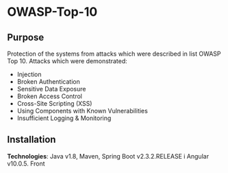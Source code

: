 # OWASP-Top-10

## Purpose

Protection of the systems from attacks which were described in list OWASP Top 10.
Attacks which were demonstrated:
  * Injection
  * Broken Authentication
  * Sensitive Data Exposure
  * Broken Access Control
  * Cross-Site Scripting (XSS)
  * Using Components with Known Vulnerabilities
  * Insufficient Logging & Monitoring

## Installation

**Technologies**: Java v1.8, Maven, Spring Boot v2.3.2.RELEASE i Angular v10.0.5.
Front 
